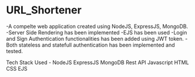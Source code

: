 # URL_Shortener

-A compelte web application created using NodeJS, ExpressJS, MongoDB.
-Server Side Rendering has been implemented
-EJS has been used
-Login and Sign Authentication functionalities has been added using JWT token. 
-Both stateless and statefull authentication has been implemented and tested.

Tech Stack Used - 
  NodeJS
  ExpressJS
  MongoDB
  Rest API
  Javascript
  HTML 
  CSS
  EJS

